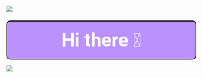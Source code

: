 ![](https://user-images.githubusercontent.com/74038190/212284100-561aa473-3905-4a80-b561-0d28506553ee.gif)

### <div class="title">Hi there 👋</div>

![](https://user-images.githubusercontent.com/74038190/212284100-561aa473-3905-4a80-b561-0d28506553ee.gif)

<style>
@import url('https://fonts.googleapis.com/css2?family=Roboto&display=swap');

.title {
  font-family: 'Roboto', sans-serif;
  font-size: 50px;
  color: #fff;
  text-align: center;
  background-color: rgba(121, 38, 253, 0.5);
  width: 100%;
  height: 100px;
  line-height: 100px;
  border-radius: 10px;
  border: 2px solid rgba(0, 0, 0, 1.0);
}

</style>